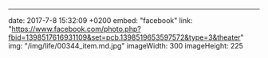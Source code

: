 ---
date: 2017-7-8 15:32:09 +0200
embed: "facebook"
link: "https://www.facebook.com/photo.php?fbid=1398517616931109&set=pcb.1398519653597572&type=3&theater"
img: "/img/life/00344_item.md.jpg"
imageWidth: 300
imageHeight: 225
